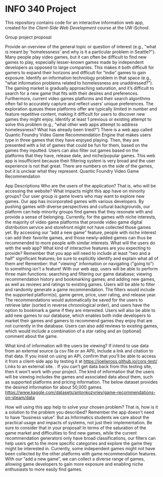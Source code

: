 # INFO 340 Project

This repository contains code for an interactive information web app, created for the _Client-Side Web Development_ course at the UW iSchool.

Group project proposal

Provide an overview of the general topic or question of interest (e.g., "what is meant by 'homelessness' and why is it a particular problem in Seattle?").
Many people play video games, but it can often be difficult to find new games to play, especially lesser-known games made by independent developers as opposed to large companies. This makes it both difficult for gamers to expand their horizons and difficult for “indie” games to gain exposure.
Identify an information technology problem in that space (e.g., "what information problems related to homelessness are unaddressed?").
The gaming market is gradually approaching saturation, and it’s difficult to search for a new game that fits with their desires and preferences. Furthermore, current video games platforms and their search algorithms often fail to accurately capture and reflect users' unique preferences. The exploration queues these platforms offer are typically limited in number and feature repetitive content, making it difficult for users to discover new games they might enjoy.
Identify at least 1 previous or existing attempt to solve this problem (e.g., "what other web apps attempt to address homelessness? What has already been tried?")
There is a web app called Quantic Foundry Video Game Recommendation Engine that makes users type in three games that they have enjoyed playing. Then, they are presented with a list of games that could be fun for them, based on the games they inputted. Users can also filter out games based on the platforms that they have, release date, and niche/popular games. This web app is insufficient because their filtering system is very broad and the user experience is not that great. There are numbers on the side of the games, but it is unclear what they represent. Quantic Foundry Video Game Recommendation


App Descriptions 
Who are the users of the application? That is, who will be accessing the website? What impacts might this app have on minority groups?
Our user group is game lovers who may want to explore new games. Our app has incorporated games with various developers. By pushing games with diverse perspectives and cultural backgrounds, our platform can help minority groups find games that they resonate with and provide a sense of belonging. 
Currently, for the games with niche interests, the majority of video game platforms that provide video game digital distribution service and storefront might not have collected those games yet. By accessing our “add a new game” feature, people with niche interest can add their favorite games, and those newly-added games can thus be recommended to more people with similar interests.
What will the users do with the web app? What kind of interactive features are you expecting to provide? Remember that you app will need to include at least "two and a half" significant features; be sure to explicitly identify and explain what all of them are! Remember: that "viewing" information or navigating ("going to") to something isn't a feature!
With our web app, users will be able to perform three main functions: searching and filtering our game database; viewing recommendation history and bookmarking games; and adding new games, as well as reviews and ratings to existing games.
Users will be able to filter and randomly generate a game recommendation. The filters would include the supported platform(s), game genre, price, user rating, and release year. The recommendations would automatically be saved for the users to retrieve later (sorted in reverse chronological order), and users have the option to bookmark a game if they are interested. 
Users will also be able to add new games to our database, which enables both indie developers to market their games and gamers to recommend games they enjoy that are not currently in the database. Users can also add reviews to existing games, which would include a combination of a star rating and an (optional) comment about the game. 

What kind of information will the users be viewing? If intend to use data from an external source (a csv file or an API), include a link and citation to that data.
If you insist on using an API, confirm that you'll be able to access it from a client-side app by testing it at https://joelwross.github.io/cors-test/
Links to an external site.
. If you can't get data back from this testing site, then it won't work with your project.
The kind of information that the users will be viewing includes the games and associated data about them, such as supported platforms and pricing information. The below dataset provides the desired information for about 50,000 games.
https://www.kaggle.com/datasets/antonkozyriev/game-recommendations-on-steam/data

How will using this app help to solve your chosen problem? That is, how is it a solution to the problem you described?
Remember the app doesn't need to have "business value". But as Informatics students we care about the practical usage and impacts of systems, not just their implementation. Be sure to consider that in your proposal!
In terms of the saturation of the game market and difficulties to find new games, while the current recommendation generators only have broad classifications, our filters can help users get to the more specific categories and explore the game they might be interested in. 
Currently, some independent games might not have been collected by the other platforms with game recommendation features. With our “add a new game”, we can collect a diverse range of games, allowing game developers to gain more exposure and enabling niche enthusiasts to more easily find games. 




